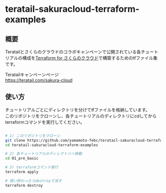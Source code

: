 # teratail-sakuracloud-terraform-examples

## 概要

Teratailとさくらのクラウドのコラボキャンペーンで公開されている各チュートリアルの構成を[Terraform for さくらのクラウド](https://github.com/yamamoto-febc/terraform-provider-sakuracloud)で構築するためのtfファイル集です。

Teratailキャンペーンページ  
https://teratail.com/sakura-cloud

## 使い方

チュートリアルごとにディレクトリを分けてtfファイルを格納しています。  
このリポジトリをクローンし、各チュートリアルのディレクトリにcdしてからterraformコマンドを実行してください。

```bash

# 1) このリポジトリをクローン
git clone https://github.com/yamamoto-febc/teratail-sakuracloud-terraform-examples.git
cd teratail-sakuracloud-terraform-examples

# 2) 各チュートリアルのディレクトリへ移動
cd 01_pre_basic

# 3) terraformコマンド実行
terraform apply

# 使い終わったらdestroyで消す
terraform destroy

```
